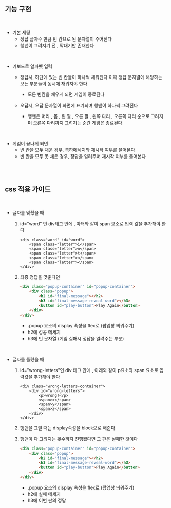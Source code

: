 ## 기능 구현

<br>

- 기본 세팅
    - 정답 글자수 만큼 빈 칸으로 된 문자열이 주어진다
    - 행맨이 그려지기 전 , 막대기만 존재한다

<br>

- 키보드로 알파벳 입력
    - 정답시, 하단에 있는 빈 칸들이 하나씩 채워진다
    이때 정답 문자열에 해당하는 모든 부분들이 동시에 채워져야 한다 
        - 모든 빈칸을 채우게 되면 게임이 종료된다

    - 오답시, 오답 문자열이 화면에 표기되며 행맨이 하나씩 그려진다
        - 행맨은 머리 , 몸 , 왼 팔 , 오른 팔 , 왼쪽 다리 , 오른쪽 다리 순으로 그려지며 오른쪽 다리까지 그려지는 순간 게임은 종료된다

<br>

- 게임이 끝나게 되면 
    - 빈 칸을 모두 채운 경우, 축하메세지와 재시작 여부를 물어본다
    - 빈 칸을 모두 못 채운 경우, 정답을 알려주며 재시작 여부를 물어본다


<br>
<br>

## css 적용 가이드

<br>

- 글자를 맞췄을 때
    1. id="word” 인 div태그 안에 , 아래와 같이 span 요소로 입력 값을 추가해야 한다
        ```tsx
        <div class="word" id="word">
            <span class="letter">i</span>
            <span class="letter">n</span>
            <span class="letter">t</span>
            <span class="letter"></span>
            <span class="letter"></span>
        </div>
        ```


    2. 최종 정답을 맞춘다면 
        
        ```html
        <div class="popup-container" id="popup-container">
            <div class="popup">
                <h2 id="final-message"></h2>
                <h3 id="final-message-reveal-word"></h3>
                <button id="play-button">Play Again</button>
            </div>
        </div>
        ```
        - .popup 요소의 display 속성을 flex로 (팝업창 띄워주기)
        - h2에 성공 메세지
        - h3에 빈 문자열 (게임 실패시 정답을 알려주는 부분)

<br>

- 글자를 틀렸을 때

    1. id="wrong-letters"인 div 태그 안에 , 아래와 같이 p요소와 span 요소로 입력값을 추가해야 한다
    
        ```tsx
        <div class="wrong-letters-container">
            <div id="wrong-letters">
			    <p>wrong!</p>
			    <span>x</span>
			    <span>y</span>
    			<span>z</span>
		    </div>
        </div>
        ```

    2. 행맨을 그릴 때는 display속성을 block으로 해준다


    3. 행맨이 다 그려지는 횟수까지 진행됐다면 그 판은 실패한 것이다
        ```html
        <div class="popup-container" id="popup-container">
            <div class="popup">
                <h2 id="final-message"></h2>
                <h3 id="final-message-reveal-word"></h3>
                <button id="play-button">Play Again</button>
            </div>
        </div>
        ```
        - .popup 요소의 display 속성을 flex로 (팝업창 띄워주기)
        - h2에 실패 메세지
        - h3에 이번 판의 정답

